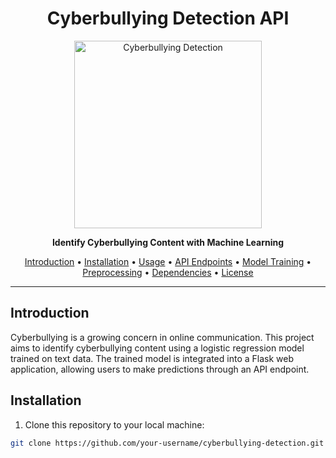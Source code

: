 <h1 align="center">Cyberbullying Detection API</h1>

<p align="center">
  <img src="cyberbullying.png" alt="Cyberbullying Detection" width="300"/>
</p>

<p align="center">
  <strong>Identify Cyberbullying Content with Machine Learning</strong>
</p>

<p align="center">
  <a href="#introduction">Introduction</a> •
  <a href="#installation">Installation</a> •
  <a href="#usage">Usage</a> •
  <a href="#api-endpoints">API Endpoints</a> •
  <a href="#model-training">Model Training</a> •
  <a href="#preprocessing">Preprocessing</a> •
  <a href="#dependencies">Dependencies</a> •
  <a href="#license">License</a>
</p>

---

## Introduction

Cyberbullying is a growing concern in online communication. This project aims to identify cyberbullying content using a logistic regression model trained on text data. The trained model is integrated into a Flask web application, allowing users to make predictions through an API endpoint.

## Installation

1. Clone this repository to your local machine:

```bash
git clone https://github.com/your-username/cyberbullying-detection.git
